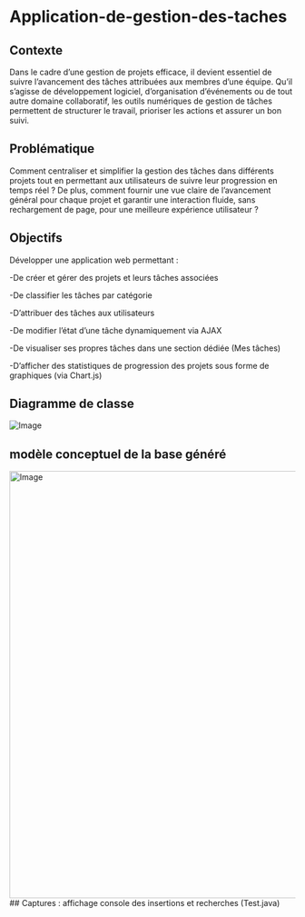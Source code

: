 # Application-de-gestion-des-taches
## Contexte
Dans le cadre d’une gestion de projets efficace, il devient essentiel de suivre l’avancement des tâches attribuées aux membres d’une équipe. Qu’il s’agisse de développement logiciel, 
d’organisation d’événements ou de tout autre domaine collaboratif, les outils numériques de gestion de tâches permettent de structurer le travail, prioriser les actions et assurer un bon suivi.
## Problématique
Comment centraliser et simplifier la gestion des tâches dans différents projets tout en permettant aux utilisateurs de suivre leur progression en temps réel ?
De plus, comment fournir une vue claire de l’avancement général pour chaque projet et garantir une interaction fluide, sans rechargement de page, pour une meilleure expérience utilisateur ?
## Objectifs
Développer une application web permettant :

-De créer et gérer des projets et leurs tâches associées

-De classifier les tâches par catégorie

-D’attribuer des tâches aux utilisateurs

-De modifier l’état d’une tâche dynamiquement via AJAX

-De visualiser ses propres tâches dans une section dédiée (Mes tâches)

-D’afficher des statistiques de progression des projets sous forme de graphiques (via Chart.js)
##  Diagramme de classe
![Image](https://github.com/user-attachments/assets/34196dc8-e966-433f-9ebc-4fa8ee7d7e55)
## modèle conceptuel de la base généré
<img width="752" alt="Image" src="https://github.com/user-attachments/assets/7cb5c116-c835-43c1-b84e-2f1a346f92ec" />
## Captures : affichage console des insertions et recherches (Test.java)
